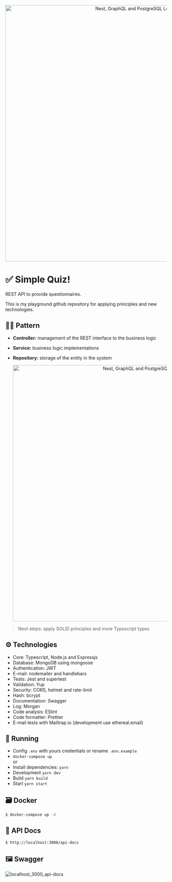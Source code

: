 <p align="center">
  <img src="https://user-images.githubusercontent.com/64763336/194782429-99df68c8-c988-4f0c-9882-e9c478572959.png" width="800" alt="Nest, GraphQL and PostgreSQL Logos" />

# ✅ Simple Quiz!

REST API to provide questionnaires.

This is my playground github repository for applying principles and new technologies.

## 👷‍♂️ Pattern
- **Controller:** management of the REST interface to the business logic
- **Service:** business logic implementations
- **Repository:** storage of the entity in the system
  
  <p align="center">
  <img src="https://user-images.githubusercontent.com/64763336/194782450-6644b287-94b3-4a97-87ba-94f1fa8e764a.png" width="800" alt="Nest, GraphQL and PostgreSQL Logos" />
  
> Next steps: apply SOLID principles and more Typescript types
  
## ⚙️ Technologies
- Core: Typescript, Node.js and Expressjs  
- Database: MongoDB using mongoose
- Authentication: JWT
- E-mail: nodemailer and handlebars 
- Tests: Jest and supertest
- Validation: Yup
- Security: CORS, helmet and rate-limit 
- Hash: bcrypt
- Documentation: Swagger  
- Log: Morgan
- Code analysis: ESlint  
- Code formatter: Prettier  
- E-mail tests with Mailtrap.io (development use ethereal.email)

## 🚀 Running
- Config `.env` with yours credentials or rename `.env.example`
- `docker-compose up`  
or  
- Install dependencies: `yarn`
- Development `yarn dev`
- Build `yarn build`
- Start `yarn start`

## 🗃️ Docker
```bash
$ docker-compose up -d
```

## 📄 API Docs
```bash
$ http://localhost:3000/api-docs
```

## 🖼️ Swagger
![localhost_3000_api-docs](https://user-images.githubusercontent.com/64763336/174910658-d74e0c1c-f852-46cf-b716-fcd6d576bba8.png)
